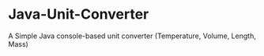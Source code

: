 # Java-Unit-Converter
A Simple Java console-based unit converter (Temperature, Volume, Length, Mass)
